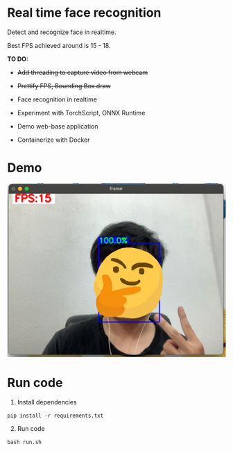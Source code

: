 # Real time face recognition

Detect and recognize face in realtime.

Best FPS achieved around is 15 - 18.

**TO DO:**

* ~~Add threading to capture video from webcam~~

* ~~Prettify FPS, Bounding Box draw~~

* Face recognition in realtime

* Experiment with TorchScript, ONNX Runtime

* Demo web-base application

* Containerize with Docker

# Demo

![](./assets/demo.png)

# Run code
1. Install dependencies
```
pip install -r requirements.txt
```

2. Run code
```
bash run.sh
```
